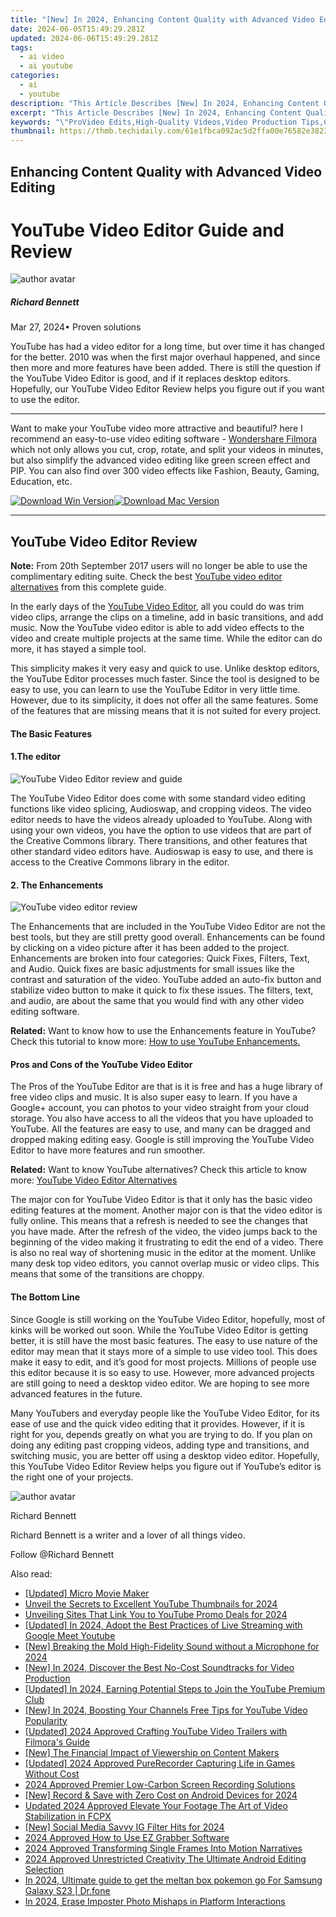 ```yaml
---
title: "[New] In 2024, Enhancing Content Quality with Advanced Video Editing"
date: 2024-06-05T15:49:29.281Z
updated: 2024-06-06T15:49:29.281Z
tags:
  - ai video
  - ai youtube
categories:
  - ai
  - youtube
description: "This Article Describes [New] In 2024, Enhancing Content Quality with Advanced Video Editing"
excerpt: "This Article Describes [New] In 2024, Enhancing Content Quality with Advanced Video Editing"
keywords: "\"ProVideo Edits,High-Quality Videos,Video Production Tips,Content Engagement,Editing for Impact,Professional Editing Tools,Audiovisual Quality Boost\""
thumbnail: https://thmb.techidaily.com/61e1fbca092ac5d2ffa00e76582e3823f6ee9bd8608e03fb6613489ba0869657.jpg
---
```


## Enhancing Content Quality with Advanced Video Editing

# YouTube Video Editor Guide and Review

![author avatar](https://images.wondershare.com/filmora/article-images/richard-bennett.jpg)

##### Richard Bennett

 Mar 27, 2024• Proven solutions

YouTube has had a video editor for a long time, but over time it has changed for the better. 2010 was when the first major overhaul happened, and since then more and more features have been added. There is still the question if the YouTube Video Editor is good, and if it replaces desktop editors. Hopefully, our YouTube Video Editor Review helps you figure out if you want to use the editor.

---

Want to make your YouTube video more attractive and beautiful? here I recommend an easy-to-use video editing software - [Wondershare Filmora](https://tools.techidaily.com/wondershare/filmora/download/) which not only allows you cut, crop, rotate, and split your videos in minutes, but also simplify the advanced video editing like green screen effect and PIP. You can also find over 300 video effects like Fashion, Beauty, Gaming, Education, etc.

[![Download Win Version](https://images.wondershare.com/filmora/guide/download-btn-win.jpg)](https://tools.techidaily.com/wondershare/filmora/download/)[![Download Mac Version](https://images.wondershare.com/filmora/guide/download-btn-mac.jpg)](https://tools.techidaily.com/wondershare/filmora/download/)

---

## YouTube Video Editor Review

**Note:** From 20th September 2017 users will no longer be able to use the complimentary editing suite. Check the best [YouTube video editor alternatives](https://tools.techidaily.com/wondershare/filmora/download/) from this complete guide.

In the early days of the [YouTube Video Editor](https://www.youtube.com/editor), all you could do was trim video clips, arrange the clips on a timeline, add in basic transitions, and add music. Now the YouTube video editor is able to add video effects to the video and create multiple projects at the same time. While the editor can do more, it has stayed a simple tool.

This simplicity makes it very easy and quick to use. Unlike desktop editors, the YouTube Editor processes much faster. Since the tool is designed to be easy to use, you can learn to use the YouTube Editor in very little time. However, due to its simplicity, it does not offer all the same features. Some of the features that are missing means that it is not suited for every project.

#### **The Basic Features**

#### 1.The editor

![YouTube Video Editor review and guide](https://images.wondershare.com/filmora/article-images/add-music-to-youtube-video-6.jpg)

The YouTube Video Editor does come with some standard video editing functions like video splicing, Audioswap, and cropping videos. The video editor needs to have the videos already uploaded to YouTube. Along with using your own videos, you have the option to use videos that are part of the Creative Commons library. There transitions, and other features that other standard video editors have. Audioswap is easy to use, and there is access to the Creative Commons library in the editor.

#### 2. The Enhancements

![YouTube video editor review](https://images.wondershare.com/filmora/article-images/quick-fix.jpg)

The Enhancements that are included in the YouTube Video Editor are not the best tools, but they are still pretty good overall. Enhancements can be found by clicking on a video picture after it has been added to the project. Enhancements are broken into four categories: Quick Fixes, Filters, Text, and Audio. Quick fixes are basic adjustments for small issues like the contrast and saturation of the video. YouTube added an auto-fix button and stabilize video button to make it quick to fix these issues. The filters, text, and audio, are about the same that you would find with any other video editing software.

**Related:** Want to know how to use the Enhancements feature in YouTube? Check this tutorial to know more: [How to use YouTube Enhancements.](https://tools.techidaily.com/wondershare/filmora/download/)

#### **Pros and Cons of the YouTube Video Editor**

The Pros of the YouTube Editor are that is it is free and has a huge library of free video clips and music. It is also super easy to learn. If you have a Google+ account, you can photos to your video straight from your cloud storage. You also have access to all the videos that you have uploaded to YouTube. All the features are easy to use, and many can be dragged and dropped making editing easy. Google is still improving the YouTube Video Editor to have more features and run smoother.

**Related:** Want to know YouTube alternatives? Check this article to know more: [YouTube Video Editor Alternatives](https://tools.techidaily.com/wondershare/filmora/download/)

The major con for YouTube Video Editor is that it only has the basic video editing features at the moment. Another major con is that the video editor is fully online. This means that a refresh is needed to see the changes that you have made. After the refresh of the video, the video jumps back to the beginning of the video making it frustrating to edit the end of a video. There is also no real way of shortening music in the editor at the moment. Unlike many desk top video editors, you cannot overlap music or video clips. This means that some of the transitions are choppy.

#### **The Bottom Line**

Since Google is still working on the YouTube Video Editor, hopefully, most of kinks will be worked out soon. While the YouTube Video Editor is getting better, it is still have the most basic features. The easy to use nature of the editor may mean that it stays more of a simple to use video tool. This does make it easy to edit, and it’s good for most projects. Millions of people use this editor because it is so easy to use. However, more advanced projects are still going to need a desktop video editor. We are hoping to see more advanced features in the future.

Many YouTubers and everyday people like the YouTube Video Editor, for its ease of use and the quick video editing that it provides. However, if it is right for you, depends greatly on what you are trying to do. If you plan on doing any editing past cropping videos, adding type and transitions, and switching music, you are better off using a desktop video editor. Hopefully, this YouTube Video Editor Review helps you figure out if YouTube’s editor is the right one of your projects.

![author avatar](https://images.wondershare.com/filmora/article-images/richard-bennett.jpg)

Richard Bennett

Richard Bennett is a writer and a lover of all things video.

Follow @Richard Bennett

<span class="atpl-alsoreadstyle">Also read:</span>
<div><ul>
<li><a href="https://facebook-video-share.techidaily.com/updated-micro-movie-maker/"><u>[Updated] Micro Movie Maker</u></a></li>
<li><a href="https://facebook-video-share.techidaily.com/unveil-the-secrets-to-excellent-youtube-thumbnails-for-2024/"><u>Unveil the Secrets to Excellent YouTube Thumbnails for 2024</u></a></li>
<li><a href="https://facebook-video-share.techidaily.com/unveiling-sites-that-link-you-to-youtube-promo-deals-for-2024/"><u>Unveiling Sites That Link You to YouTube Promo Deals for 2024</u></a></li>
<li><a href="https://facebook-video-share.techidaily.com/updated-in-2024-adopt-the-best-practices-of-live-streaming-with-google-meet-youtube/"><u>[Updated] In 2024, Adopt the Best Practices of Live Streaming with Google Meet Youtube</u></a></li>
<li><a href="https://facebook-video-share.techidaily.com/new-breaking-the-mold-high-fidelity-sound-without-a-microphone-for-2024/"><u>[New] Breaking the Mold  High-Fidelity Sound without a Microphone for 2024</u></a></li>
<li><a href="https://facebook-video-share.techidaily.com/new-in-2024-discover-the-best-no-cost-soundtracks-for-video-production/"><u>[New] In 2024, Discover the Best No-Cost Soundtracks for Video Production</u></a></li>
<li><a href="https://facebook-video-share.techidaily.com/updated-in-2024-earning-potential-steps-to-join-the-youtube-premium-club/"><u>[Updated] In 2024, Earning Potential  Steps to Join the YouTube Premium Club</u></a></li>
<li><a href="https://facebook-video-share.techidaily.com/new-in-2024-boosting-your-channels-free-tips-for-youtube-video-popularity/"><u>[New] In 2024, Boosting Your Channels  Free Tips for YouTube Video Popularity</u></a></li>
<li><a href="https://facebook-video-share.techidaily.com/updated-2024-approved-crafting-youtube-video-trailers-with-filmoras-guide/"><u>[Updated] 2024 Approved  Crafting YouTube Video Trailers with Filmora's Guide</u></a></li>
<li><a href="https://facebook-video-share.techidaily.com/new-the-financial-impact-of-viewership-on-content-makers/"><u>[New] The Financial Impact of Viewership on Content Makers</u></a></li>
<li><a href="https://screen-activity-recording.techidaily.com/updated-2024-approved-purerecorder-capturing-life-in-games-without-cost/"><u>[Updated] 2024 Approved  PureRecorder  Capturing Life in Games Without Cost</u></a></li>
<li><a href="https://on-screen-recording.techidaily.com/2024-approved-premier-low-carbon-screen-recording-solutions/"><u>2024 Approved  Premier Low-Carbon Screen Recording Solutions</u></a></li>
<li><a href="https://screen-activity-recording.techidaily.com/new-record-and-save-with-zero-cost-on-android-devices-for-2024/"><u>[New] Record & Save with Zero Cost on Android Devices for 2024</u></a></li>
<li><a href="https://video-content-creator.techidaily.com/updated-2024-approved-elevate-your-footage-the-art-of-video-stabilization-in-fcpx/"><u>Updated 2024 Approved Elevate Your Footage The Art of Video Stabilization in FCPX</u></a></li>
<li><a href="https://instagram-clips.techidaily.com/new-social-media-savvy-ig-filter-hits-for-2024/"><u>[New] Social Media Savvy  IG Filter Hits for 2024</u></a></li>
<li><a href="https://digital-screen-recording.techidaily.com/2024-approved-how-to-use-ez-grabber-software/"><u>2024 Approved  How to Use EZ Grabber Software</u></a></li>
<li><a href="https://some-approaches.techidaily.com/2024-approved-transforming-single-frames-into-motion-narratives/"><u>2024 Approved  Transforming Single Frames Into Motion Narratives</u></a></li>
<li><a href="https://youtube-stream.techidaily.com/2024-approved-unrestricted-creativity-the-ultimate-android-editing-selection/"><u>2024 Approved  Unrestricted Creativity  The Ultimate Android Editing Selection</u></a></li>
<li><a href="https://change-location.techidaily.com/in-2024-ultimate-guide-to-get-the-meltan-box-pokemon-go-for-samsung-galaxy-s23-drfone-by-drfone-virtual-android/"><u>In 2024, Ultimate guide to get the meltan box pokemon go For Samsung Galaxy S23 | Dr.fone</u></a></li>
<li><a href="https://facebook-video-content.techidaily.com/in-2024-erase-imposter-photo-mishaps-in-platform-interactions/"><u>In 2024, Erase Imposter Photo Mishaps in Platform Interactions</u></a></li>
</ul></div>

<ins class="adsbygoogle"
      style="display:block"
      data-ad-client="ca-pub-7571918770474297"
      data-ad-slot="8358498916"
      data-ad-format="auto"
      data-full-width-responsive="true"></ins>